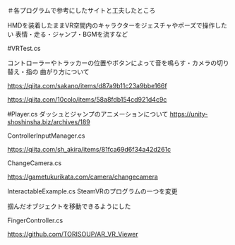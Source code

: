 ＃各プログラムで参考にしたサイトと工夫したところ

HMDを装着したままVR空間内のキャラクターをジェスチャやポーズで操作したい
表情・走る・ジャンプ・BGMを流すなど

#VRTest.cs

コントローラーやトラッカーの位置やボタンによって音を鳴らす・カメラの切り替え・指の
曲がり方について

https://qiita.com/sakano/items/d87a9b11c23a9bbe166f

https://qiita.com/10colo/items/58a8fdb154cd921d4c9c

#Player.cs
ダッシュとジャンプのアニメーションについて
https://unity-shoshinsha.biz/archives/189

ControllerInputManager.cs

https://qiita.com/sh_akira/items/81fca69d6f34a42d261c


ChangeCamera.cs

https://gametukurikata.com/camera/changecamera


InteractableExample.cs
SteamVRのプログラムの一つを変更

掴んだオブジェクトを移動できるようにした

FingerController.cs

https://github.com/TORISOUP/AR_VR_Viewer

